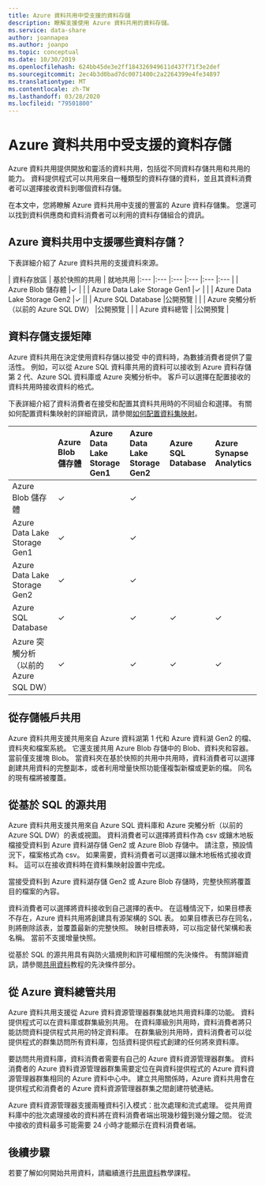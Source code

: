 ```yaml
---
title: Azure 資料共用中受支援的資料存儲
description: 瞭解支援使用 Azure 資料共用的資料存儲。
ms.service: data-share
author: joannapea
ms.author: joanpo
ms.topic: conceptual
ms.date: 10/30/2019
ms.openlocfilehash: 624bb45de3e2ff184326949611d437f71f3e2def
ms.sourcegitcommit: 2ec4b3d0bad7dc0071400c2a2264399e4fe34897
ms.translationtype: MT
ms.contentlocale: zh-TW
ms.lasthandoff: 03/28/2020
ms.locfileid: "79501800"
---
```

# <a name="supported-data-stores-in-azure-data-share"></a>Azure 資料共用中受支援的資料存儲

Azure 資料共用提供開放和靈活的資料共用，包括從不同資料存儲共用和共用的能力。 資料提供程式可以共用來自一種類型的資料存儲的資料，並且其資料消費者可以選擇接收資料到哪個資料存儲。 

在本文中，您將瞭解 Azure 資料共用中支援的豐富的 Azure 資料存儲集。 您還可以找到資料供應商和資料消費者可以利用的資料存儲組合的資訊。 

## <a name="what-data-stores-are-supported-in-azure-data-share"></a>Azure 資料共用中支援哪些資料存儲？ 

下表詳細介紹了 Azure 資料共用的支援資料來源。 

| 資料存放區 | 基於快照的共用 | 就地共用 
|:--- |:--- |:--- |:--- |:--- |:--- |
| Azure Blob 儲存體 |✓ | |
| Azure Data Lake Storage Gen1 |✓ | |
| Azure Data Lake Storage Gen2 |✓ ||
| Azure SQL Database |公開預覽 | |
| Azure 突觸分析（以前的 Azure SQL DW） |公開預覽 | |
| Azure 資料總管 | |公開預覽 |

## <a name="data-store-support-matrix"></a>資料存儲支援矩陣

Azure 資料共用在決定使用資料存儲以接受 中的資料時，為數據消費者提供了靈活性。 例如，可以從 Azure SQL 資料庫共用的資料可以接收到 Azure 資料存儲第 2 代、Azure SQL 資料庫或 Azure 突觸分析中。 客戶可以選擇在配置接收的資料共用時接收資料的格式。 

下表詳細介紹了資料消費者在接受和配置其資料共用時的不同組合和選擇。 有關如何配置資料集映射的詳細資訊，請參閱[如何配置資料集映射](how-to-configure-mapping.md)。

|  | Azure Blob 儲存體 | Azure Data Lake Storage Gen1 | Azure Data Lake Storage Gen2 | Azure SQL Database | Azure Synapse Analytics 
|:--- |:--- |:--- |:--- |:--- |:--- |
| Azure Blob 儲存體 | ✓ || ✓|
| Azure Data Lake Storage Gen1 | ✓ | | ✓|
| Azure Data Lake Storage Gen2 | ✓ | | ✓|
| Azure SQL Database | ✓ | | ✓| ✓| ✓|
| Azure 突觸分析（以前的 Azure SQL DW） | ✓ | | ✓| ✓| ✓|

## <a name="share-from-a-storage-account"></a>從存儲帳戶共用
Azure 資料共用支援共用來自 Azure 資料湖第 1 代和 Azure 資料湖 Gen2 的檔、資料夾和檔案系統。 它還支援共用 Azure Blob 存儲中的 Blob、資料夾和容器。 當前僅支援塊 Blob。 當資料夾在基於快照的共用中共用時，資料消費者可以選擇創建共用資料的完整副本，或者利用增量快照功能僅複製新檔或更新的檔。 同名的現有檔將被覆蓋。

## <a name="share-from-a-sql-based-source"></a>從基於 SQL 的源共用
Azure 資料共用支援共用來自 Azure SQL 資料庫和 Azure 突觸分析（以前的 Azure SQL DW）的表或視圖。 資料消費者可以選擇將資料作為 csv 或鑲木地板檔接受資料到 Azure 資料湖存儲 Gen2 或 Azure Blob 存儲中。 請注意，預設情況下，檔案格式為 csv。 如果需要，資料消費者可以選擇以鑲木地板格式接收資料。 這可以在接收資料時在資料集映射設置中完成。 

當接受資料到 Azure 資料湖存儲 Gen2 或 Azure Blob 存儲時，完整快照將覆蓋目的檔案的內容。 

資料消費者可以選擇將資料接收到自己選擇的表中。 在這種情況下，如果目標表不存在，Azure 資料共用將創建具有源架構的 SQL 表。 如果目標表已存在同名，則將刪除該表，並覆蓋最新的完整快照。 映射目標表時，可以指定替代架構和表名稱。 當前不支援增量快照。 

從基於 SQL 的源共用具有與防火牆規則和許可權相關的先決條件。 有關詳細資訊，請參閱[共用資料](share-your-data.md)教程的先決條件部分。

## <a name="share-from-azure-data-explorer"></a>從 Azure 資料總管共用
Azure 資料共用支援從 Azure 資料資源管理器群集就地共用資料庫的功能。 資料提供程式可以在資料庫或群集級別共用。 在資料庫級別共用時，資料消費者將只能訪問資料提供程式共用的特定資料庫。 在群集級別共用時，資料消費者可以從提供程式的群集訪問所有資料庫，包括資料提供程式創建的任何將來資料庫。

要訪問共用資料庫，資料消費者需要有自己的 Azure 資料資源管理器群集。 資料消費者的 Azure 資料資源管理器群集需要定位在與資料提供程式的 Azure 資料資源管理器群集相同的 Azure 資料中心中。 建立共用關係時，Azure 資料共用會在提供程式和消費者的 Azure 資料資源管理器群集之間創建符號連結。

Azure 資料資源管理器支援兩種資料引入模式：批次處理和流式處理。 從共用資料庫中的批次處理接收的資料將在資料消費者端出現幾秒鐘到幾分鐘之間。 從流中接收的資料最多可能需要 24 小時才能顯示在資料消費者端。 

## <a name="next-steps"></a>後續步驟

若要了解如何開始共用資料，請繼續進行[共用資料](share-your-data.md)教學課程。
